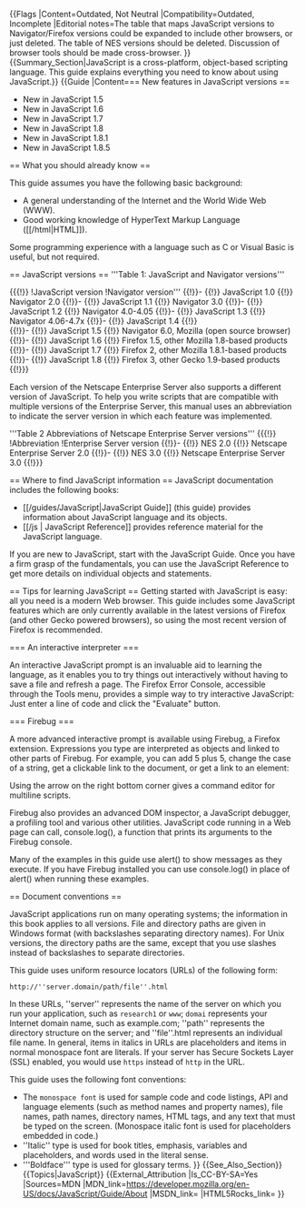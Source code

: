 {{Flags
|Content=Outdated, Not Neutral
|Compatibility=Outdated, Incomplete
|Editorial notes=The table that maps JavaScript versions to Navigator/Firefox versions could be expanded to include other browsers, or just deleted. The table of NES versions should be deleted. Discussion of browser tools should be made cross-browser.
}}
{{Summary_Section|JavaScript is a cross-platform, object-based scripting language. This guide explains everything you need to know about using JavaScript.}}
{{Guide
|Content=== New features in JavaScript versions ==

* New in JavaScript 1.5
* New in JavaScript 1.6
* New in JavaScript 1.7
* New in JavaScript 1.8
* New in JavaScript 1.8.1
* New in JavaScript 1.8.5

== What you should already know ==

This guide assumes you have the following basic background:

* A general understanding of the Internet and the World Wide Web (WWW).
* Good working knowledge of HyperText Markup Language ([[/html|HTML]]).

Some programming experience with a language such as C or Visual Basic is useful, but not required.

== JavaScript versions == 
'''Table 1: JavaScript and Navigator versions'''

{{{!}}
!JavaScript version
!Navigator version'''
{{!}}-
{{!}} JavaScript 1.0 
{{!}} Navigator 2.0
{{!}}-
{{!}} JavaScript 1.1 
{{!}} Navigator 3.0
{{!}}-
{{!}} JavaScript 1.2 
{{!}} Navigator 4.0-4.05
{{!}}-
{{!}} JavaScript 1.3 
{{!}} Navigator 4.06-4.7x
{{!}}-
{{!}} JavaScript 1.4 
{{!}}  
{{!}}-
{{!}} JavaScript 1.5 
{{!}} Navigator 6.0, Mozilla (open source browser)
{{!}}-
{{!}} JavaScript 1.6 
{{!}} Firefox 1.5, other Mozilla 1.8-based products
{{!}}-
{{!}} JavaScript 1.7 
{{!}} Firefox 2, other Mozilla 1.8.1-based products
{{!}}-
{{!}} JavaScript 1.8 
{{!}} Firefox 3, other Gecko 1.9-based products
{{!}}}

Each version of the Netscape Enterprise Server also supports a different version of JavaScript. To help you write scripts that are compatible with multiple versions of the Enterprise Server, this manual uses an abbreviation to indicate the server version in which each feature was implemented.

'''Table 2 Abbreviations of Netscape Enterprise Server versions'''
{{{!}}
!Abbreviation
!Enterprise Server version
{{!}}-
{{!}} NES 2.0 
{{!}} Netscape Enterprise Server 2.0
{{!}}-
{{!}} NES 3.0 
{{!}} Netscape Enterprise Server 3.0
{{!}}}

== Where to find JavaScript information ==
JavaScript documentation includes the following books:

* [[/guides/JavaScript|JavaScript Guide]] (this guide) provides information about JavaScript language and its objects.
* [[/js | JavaScript Reference]] provides reference material for the JavaScript language.

If you are new to JavaScript, start with the JavaScript Guide. Once you have a firm grasp of the fundamentals, you can use the JavaScript Reference to get more details on individual objects and statements.

== Tips for learning JavaScript ==
Getting started with JavaScript is easy: all you need is a modern Web browser. This guide includes some JavaScript features which are only currently available in the latest versions of Firefox (and other Gecko powered browsers), so using the most recent version of Firefox is recommended.

=== An interactive interpreter ===

An interactive JavaScript prompt is an invaluable aid to learning the language, as it enables you to try things out interactively without having to save a file and refresh a page. The Firefox Error Console, accessible through the Tools menu, provides a simple way to try interactive JavaScript: Just enter a line of code and click the "Evaluate" button.

=== Firebug ===

A more advanced interactive prompt is available using Firebug, a Firefox extension. Expressions you type are interpreted as objects and linked to other parts of Firebug. For example, you can add 5 plus 5, change the case of a string, get a clickable link to the document, or get a link to an element:

Using the arrow on the right bottom corner gives a command editor for multiline scripts.

Firebug also provides an advanced DOM inspector, a JavaScript debugger, a profiling tool and various other utilities. JavaScript code running in a Web page can call, console.log(), a function that prints its arguments to the Firebug console.

Many of the examples in this guide use alert() to show messages as they execute. If you have Firebug installed you can use console.log() in place of alert() when running these examples.

== Document conventions ==

JavaScript applications run on many operating systems; the information in this book applies to all versions. File and directory paths are given in Windows format (with backslashes separating directory names). For Unix versions, the directory paths are the same, except that you use slashes instead of backslashes to separate directories.

This guide uses uniform resource locators (URLs) of the following form:

<code>http://''server.domain/path/file''.html</code>

In these URLs, ''server'' represents the name of the server on which you run your application, such as <code>research1</code> or <code>www</code>; <code>domai</code> represents your Internet domain name, such as example.com; ''path'' represents the directory structure on the server; and ''file''.html represents an individual file name. In general, items in italics in URLs are placeholders and items in normal monospace font are literals. If your server has Secure Sockets Layer (SSL) enabled, you would use <code>https</code> instead of <code>http</code> in the URL.

This guide uses the following font conventions:

* The <code>monospace font</code> is used for sample code and code listings, API and language elements (such as method names and property names), file names, path names, directory names, HTML tags, and any text that must be typed on the screen. (Monospace italic font is used for placeholders embedded in code.)
* ''Italic'' type is used for book titles, emphasis, variables and placeholders, and words used in the literal sense.
* '''Boldface''' type is used for glossary terms.
}}
{{See_Also_Section}}
{{Topics|JavaScript}}
{{External_Attribution
|Is_CC-BY-SA=Yes
|Sources=MDN
|MDN_link=https://developer.mozilla.org/en-US/docs/JavaScript/Guide/About
|MSDN_link=
|HTML5Rocks_link=
}}